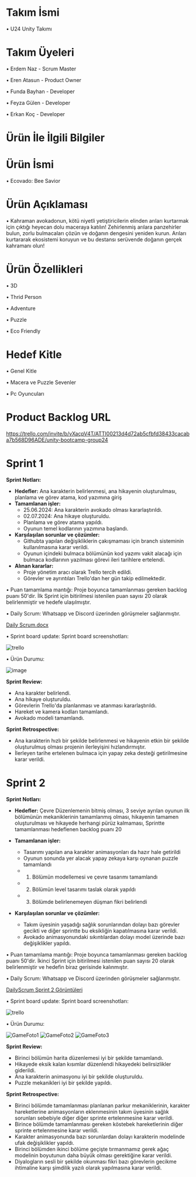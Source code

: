# Takım İsmi

•	U24 Unity Takımı

# Takım Üyeleri

•	Erdem Naz - Scrum Master

•	Eren Atasun - Product Owner

•	Funda Bayhan - Developer

•	Feyza Gülen - Developer

•	Erkan Koç - Developer



# Ürün İle İlgili Bilgiler


# Ürün İsmi

•	Ecovado: Bee Savior


# Ürün Açıklaması

•	Kahraman avokadonun, kötü niyetli yetiştiricilerin elinden arıları kurtarmak için çıktığı heyecan dolu maceraya katılın! Zehirlenmiş arılara panzehirler bulun, zorlu bulmacaları çözün ve doğanın dengesini yeniden kurun. Arıları kurtararak ekosistemi koruyun ve bu destansı serüvende doğanın gerçek kahramanı olun!


# Ürün Özellikleri

•	3D

•	Thrid Person

•	Adventure

•	Puzzle

•	Eco Friendly


# Hedef Kitle

•	Genel Kitle

•	Macera ve Puzzle Sevenler

•	Pc Oyuncuları


# Product Backlog URL

https://trello.com/invite/b/vXacpV4T/ATTI00213d4d72ab5cfbfd38433cacaba7b568D96ADE/unity-bootcamp-group24

# Sprint 1

**Sprint Notları:**
- **Hedefler:** Ana karakterin belirlenmesi, ana hikayenin oluşturulması, planlama ve görev atama, kod yazımına giriş
- **Tamamlanan işler:**
  - 25.06.2024: Ana karakterin avokado olması kararlaştırıldı.
  - 02.07.2024: Ana hikaye oluşturuldu.
  - Planlama ve görev atama yapıldı.
  - Oyunun temel kodlarının yazımına başlandı.
- **Karşılaşılan sorunlar ve çözümler:**
  - Githubta yapılan değişikliklerin çakışmaması için branch sisteminin kullanılmasına karar verildi.
  - Oyunun içindeki bulmaca bölümünün kod yazımı vakit alacağı için bulmaca kodlarının yazılması görevi ileri tarihlere ertelendi.
- **Alınan kararlar:**
  - Proje yönetim aracı olarak Trello tercih edildi.
  - Görevler ve ayrıntıları Trello'dan her gün takip edilmektedir.

• Puan tamamlama mantığı: Proje boyunca tamamlanması gereken backlog puanı 50'dir. İlk Sprint için bitirilmesi istenilen puan sayısı 20 olarak belirlenmiştir ve hedefe ulaşılmıştır.

• Daily Scrum: Whatsapp ve Discord üzerinden görüşmeler sağlanmıştır.

[Daily Scrum.docx](https://github.com/user-attachments/files/16120185/Daily.Scrum.docx)


• Sprint board update: Sprint board screenshotları:

![trello](https://github.com/Sperist/BootcampGroup24/assets/163539999/47dc95b2-26a6-403c-a3b4-7698c2b76d7d)


• Ürün Durumu:

![image](https://github.com/Sperist/BootcampGroup24/assets/163539999/1f355961-d5f3-4608-9bb0-4002fa51d28e)

**Sprint Review:**
  - Ana karakter belirlendi.
  - Ana hikaye oluşturuldu.
  - Görevlerin Trello'da planlanması ve atanması kararlaştırıldı.
  - Hareket ve kamera kodları tamamlandı. 
  - Avokado modeli tamamlandı.

**Sprint Retrospective:**
  - Ana karakterin hızlı bir şekilde belirlenmesi ve hikayenin etkin bir şekilde oluşturulmuş olması projenin ilerleyişini hızlandırmıştır.
  - İlerleyen tarihe ertelenen bulmaca için yapay zeka desteği getirilmesine karar verildi.

# Sprint 2

**Sprint Notları:**
- **Hedefler:** Çevre Düzenlemenin bitmiş olması, 3 seviye ayrılan oyunun ilk bölümünün mekaniklerinin tamamlanmış olması, hikayenin tamamen oluşturulması ve hikayede herhangi pürüz kalmaması,
  Sprintte tamamlanması hedeflenen backlog puanı 20
  
- **Tamamlanan işler:**
  -	Tasarımı yapılan ana karakter animasyonları da hazır hale getirildi
  -	Oyunun sonunda yer alacak yapay zekaya karşı oynanan puzzle tamamlandı
  -	1. Bölümün modellemesi ve çevre tasarımı tamamlandı
  -	2. Bölümün level tasarımı taslak olarak yapıldı
  -	3. Bölümde belirlenemeyen düşman fikri belirlendi
       
- **Karşılaşılan sorunlar ve çözümler:**
  -	Takım üyesinin yaşadığı sağlık sorunlarından dolayı bazı görevler gecikti ve diğer sprintte bu eksikliğin kapatılmasına karar verildi.
  -	Avokado animasyonundaki sıkıntılardan dolayı model üzerinde bazı değişiklikler yapıldı.

• Puan tamamlama mantığı: Proje boyunca tamamlanması gereken backlog puanı 50'dir. İkinci Sprint için bitirilmesi istenilen puan sayısı 20 olarak belirlenmiştir ve hedefin biraz gerisinde kalınmıştır.

• Daily Scrum: Whatsapp ve Discord üzerinden görüşmeler sağlanmıştır.

[DailyScrum Sprint 2 Görüntüleri](https://github.com/user-attachments/files/16322441/DailyScrumSprint2.docx)



• Sprint board update: Sprint board screenshotları:

![trello](https://github.com/user-attachments/assets/101a8ca9-009d-42fe-ac9e-8927ef511404)



• Ürün Durumu:

![GameFoto1](https://github.com/user-attachments/assets/318c03b4-719f-4101-9e41-5e103fa2ac13)
![GameFoto2](https://github.com/user-attachments/assets/0e263fdb-2619-4c31-b66b-344726558001)
![GameFoto3](https://github.com/user-attachments/assets/9839dc0b-0d63-4c9d-be12-8abb18ba6552)


**Sprint Review:**
  -	Birinci bölümün harita düzenlemesi iyi bir şekilde tamamlandı.
  -	Hikayede eksik kalan kısımlar düzenlendi hikayedeki belirsizlikler giderildi.
  -	Ana karakterin animasyonu iyi bir şekilde oluşturuldu.
  -	Puzzle mekanikleri iyi bir şekilde yapıldı.

**Sprint Retrospective:**
  -	Birinci bölümde tamamlanması planlanan parkur mekaniklerinin, karakter hareketlerine animasyonların eklenmesinin takım üyesinin sağlık sorunları sebebiyle diğer diğer sprinte ertelenmesine karar verildi.
  - Birince bölümde tamamlanması gereken köstebek hareketlerinin diğer sprinte ertelenmesine karar verildi.
  -	Karakter animasyonunda bazı sorunlardan dolayı karakterin modelinde ufak değişiklikler yapıldı.
  -	Birinci bölümden ikinci bölüme geçişte tırmanmamız gerek ağaç modelinin boyutunun daha büyük olması gerektiğine karar verildi.
  -	Diyalogların sesli bir şekilde okunması fikri bazı görevlerin gecikme ihtimaline karşı şimdilik yazılı olarak yapılmasına karar verildi.

